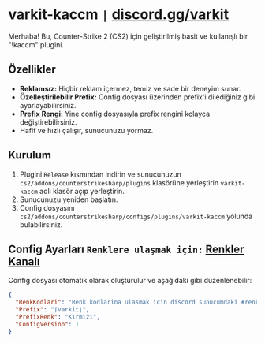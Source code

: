 # varkit-kaccm `|` [discord.gg/varkit](https://discord.gg/varkit)

Merhaba! Bu, Counter-Strike 2 (CS2) için geliştirilmiş basit ve kullanışlı bir "!kaccm" plugini.

## Özellikler
- **Reklamsız:** Hiçbir reklam içermez, temiz ve sade bir deneyim sunar.
- **Özelleştirilebilir Prefix:** Config dosyası üzerinden prefix'i dilediğiniz gibi ayarlayabilirsiniz.
- **Prefix Rengi:** Yine config dosyasıyla prefix rengini kolayca değiştirebilirsiniz.
- Hafif ve hızlı çalışır, sunucunuzu yormaz.

## Kurulum
1. Plugini `Release` kısmından indirin ve sunucunuzun `cs2/addons/counterstrikesharp/plugins` klasörüne yerleştirin `varkit-kaccm` adlı klasör açıp yerleştirin.
2. Sunucunuzu yeniden başlatın.
3. Config dosyasını `cs2/addons/counterstrikesharp/configs/plugins/varkit-kaccm` yolunda bulabilirsiniz.

## Config Ayarları `Renklere ulaşmak için:` [Renkler Kanalı](https://discord.com/channels/1246119845993512990/1326275188727218207)
Config dosyası otomatik olarak oluşturulur ve aşağıdaki gibi düzenlenebilir:

```json
{
  "RenkKodlari": "Renk kodlarina ulasmak icin discord sunucumdaki #renkler kanalindan bakiniz",
  "Prefix": "⌈varkit⌋",
  "PrefixRenk": "Kırmızı",
  "ConfigVersion": 1
}
